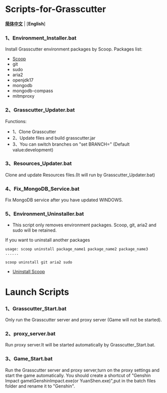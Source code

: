 # Scripts-for-Grasscutter

[**简体中文**](README_zh-CN.md) | [**English**]
### 1、Environment_Installer.bat
Install Grasscutter environment packages by Scoop.
Packages list:
- [Scoop](https://github.com/ScoopInstaller/Scoop)
- git
- sudo
- aria2
- openjdk17
- mongodb
- mongodb-compass
- mitmproxy

### 2、Grasscutter_Updater.bat
Functions:
- 1、Clone Grasscutter
- 2、Update files and build grasscutter.jar
- 3、You can switch branches on "set BRANCH=" (Default value:development)

### 3、Resources_Updater.bat
Clone and update Resources files.(It will run by Grasscutter_Updater.bat)

### 4、Fix_MongoDB_Service.bat
Fix MongoDB service after you have updated WINDOWS.

### 5、Environment_Uninstaller.bat

- This script only removes environment packages. Scoop, git, aria2 and sudo will be retained.

If you want to uninstall another packages 

```
usage: scoop uninstall package_name1 package_name2 package_name3 ......

scoop uninstall git aria2 sudo

```
- [Uninstall Scoop](https://github.com/ScoopInstaller/Scoop/wiki/Uninstalling-Scoop)

# Launch Scripts

### 1、Grasscutter_Start.bat
Only run the Grasscutter server and proxy server (Game will not be started).

### 2、proxy_server.bat
Run proxy server.It will be started automatically by Grasscutter_Start.bat.

### 3、Game_Start.bat
Run the Grasscutter server and proxy server,turn on the proxy settings and start the game automatically.
You should create a shortcut of "Genshin Impact game\GenshinImpact.exe(or YuanShen.exe)",put in the batch files folder and rename it to "Genshin".

